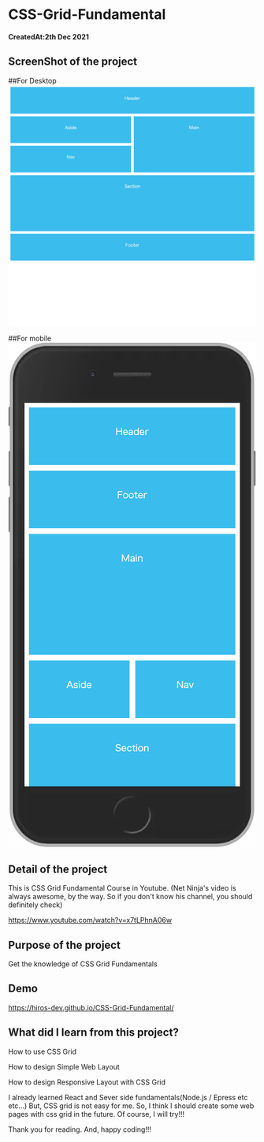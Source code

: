 # CSS-Grid-Fundamental

<h4>CreatedAt:2th Dec 2021</h4> 

## ScreenShot of the project

##For Desktop
<img src="images/desktop.png"/>

##For mobile
<img src="images/phone.png"/>


## Detail of the project

This is CSS Grid Fundamental Course in Youtube.
(Net Ninja's video is always awesome, by the way. 
 So if you don't know his channel, you should definitely check)

https://www.youtube.com/watch?v=x7tLPhnA06w

## Purpose of the project

Get the knowledge of CSS Grid Fundamentals

## Demo

https://hiros-dev.github.io/CSS-Grid-Fundamental/


## What did I learn from this project?

<p>How to use CSS Grid</p>
<p>How to design Simple Web Layout</p>
<p>How to design Responsive Layout with CSS Grid</p>

I already learned React and Sever side fundamentals(Node.js / Epress etc etc...)
But, CSS grid is not easy for me.
So, I think I should create some web pages with css grid in the future.
Of course, I will try!!!

Thank you for reading. And, happy coding!!!
